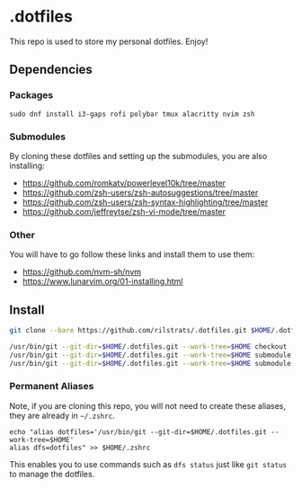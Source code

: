 # .dotfiles

This repo is used to store my personal dotfiles. Enjoy!

## Dependencies

### Packages

`sudo dnf install i3-gaps rofi polybar tmux alacritty nvim zsh`

### Submodules

By cloning these dotfiles and setting up the submodules, you are also installing:

- https://github.com/romkatv/powerlevel10k/tree/master
- https://github.com/zsh-users/zsh-autosuggestions/tree/master
- https://github.com/zsh-users/zsh-syntax-highlighting/tree/master
- https://github.com/jeffreytse/zsh-vi-mode/tree/master

### Other

You will have to go follow these links and install them to use them:

- https://github.com/nvm-sh/nvm
- https://www.lunarvim.org/01-installing.html

## Install

```bash
git clone --bare https://github.com/rilstrats/.dotfiles.git $HOME/.dotfiles.git

/usr/bin/git --git-dir=$HOME/.dotfiles.git --work-tree=$HOME checkout -f
/usr/bin/git --git-dir=$HOME/.dotfiles.git --work-tree=$HOME submodule init
/usr/bin/git --git-dir=$HOME/.dotfiles.git --work-tree=$HOME submodule update
```

### Permanent Aliases

Note, if you are cloning this repo, you will not need to create these aliases, they are already in `~/.zshrc`.

```
echo "alias dotfiles='/usr/bin/git --git-dir=$HOME/.dotfiles.git --work-tree=$HOME'
alias dfs=dotfiles" >> $HOME/.zshrc
```

This enables you to use commands such as `dfs status` just like `git status` to manage the dotfiles.


